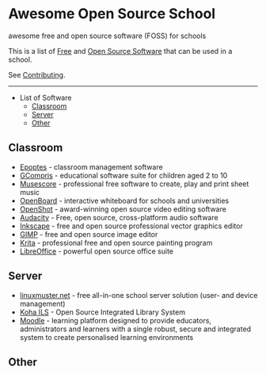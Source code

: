 # Awesome Open Source School
awesome free and open source software (FOSS) for schools


This is a list of [Free](https://en.wikipedia.org/wiki/Free_software) and [Open Source Software](https://de.wikipedia.org/wiki/Open_Source) that can be used in a school.

See [Contributing](https://github.com/zefanja/awesome-opensource-school/blob/master/CONTRIBUTING.md).

--------------------

- List of Software
  - [Classroom](#Classroom)
  - [Server](#Server)
  - [Other](#Other)


## Classroom
- [Epoptes](https://sites.google.com/a/epoptes.org/www/) - classroom management software
- [GCompris](https://gcompris.net) - educational software suite for children aged 2 to 10
- [Musescore](https://musescore.com/) - professional free software to create, play and print sheet music
- [OpenBoard](http://openboard.ch/index.en.html) - interactive whiteboard for schools and universities
- [OpenShot](https://www.openshot.org/) - award-winning open source video editing software
- [Audacity](https://www.audacityteam.org/) - Free, open source, cross-platform audio software
- [Inkscape](https://inkscape.org/) - free and open source professional vector graphics editor
- [GIMP](https://www.gimp.org/) - free and open source image editor
- [Krita](https://krita.org) - professional free and open source painting program
- [LibreOffice](https://www.libreoffice.org/) - powerful open source office suite

## Server
- [linuxmuster.net](https://www.linuxmuster.net/) - free all-in-one school server solution (user- and device management)
- [Koha ILS](https://koha-community.org/) - Open Source Integrated Library System
- [Moodle](https://moodle.org/) - learning platform designed to provide educators, administrators and learners with a single robust, secure and integrated system to create personalised learning environments

## Other
